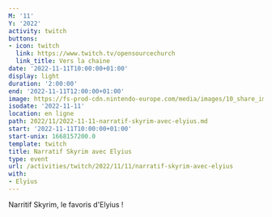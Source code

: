 ```yaml
---
M: '11'
Y: '2022'
activity: twitch
buttons:
- icon: twitch
  link: https://www.twitch.tv/opensourcechurch
  link_title: Vers la chaine
date: '2022-11-11T10:00:00+01:00'
display: light
duration: '2:00:00'
end: '2022-11-11T12:00:00+01:00'
image: https://fs-prod-cdn.nintendo-europe.com/media/images/10_share_images/games_15/nintendo_switch_4/H2x1_NSwitch_TheElderScrollsVSkyrim.jpg
isodate: '2022-11-11'
location: en ligne
path: 2022/11/2022-11-11-narratif-skyrim-avec-elyius.md
start: '2022-11-11T10:00:00+01:00'
start-unix: 1668157200.0
template: twitch
title: Narratif Skyrim avec Elyius
type: event
url: /activities/twitch/2022/11/11/narratif-skyrim-avec-elyius
with:
- Elyius
---
```

Narritif Skyrim, le favoris d'Elyius !